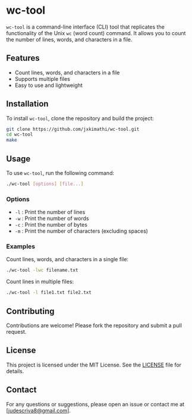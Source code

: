 # wc-tool

`wc-tool` is a command-line interface (CLI) tool that replicates the functionality of the Unix `wc` (word count) command. It allows you to count the number of lines, words, and characters in a file.

## Features

- Count lines, words, and characters in a file
- Supports multiple files
- Easy to use and lightweight

## Installation

To install `wc-tool`, clone the repository and build the project:

```sh
git clone https://github.com/jxkimathi/wc-tool.git
cd wc-tool
make
```

## Usage

To use `wc-tool`, run the following command:

```sh
./wc-tool [options] [file...]
```

### Options

- `-l` : Print the number of lines
- `-w` : Print the number of words
- `-c` : Print the number of bytes
- `-m` : Print the number of characters (excluding spaces)

### Examples

Count lines, words, and characters in a single file:

```sh
./wc-tool -lwc filename.txt
```

Count lines in multiple files:

```sh
./wc-tool -l file1.txt file2.txt
```

## Contributing

Contributions are welcome! Please fork the repository and submit a pull request.

## License

This project is licensed under the MIT License. See the [LICENSE](LICENSE) file for details.

## Contact

For any questions or suggestions, please open an issue or contact me at [judescriva8@gmail.com].
